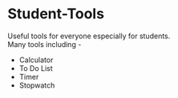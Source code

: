 # Student-Tools

Useful tools for everyone especially for students.<br>
Many tools including - 

* Calculator
* To Do List
* Timer
* Stopwatch
